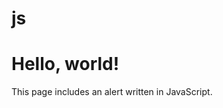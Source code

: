 # js
<html>
  <head>
    <title>Learn Enough JavaScript</title>
    <meta charset="utf-8">
    <script>
      alert("hello, world!");
    </script>
  </head>
  <body>
    <h1>Hello, world!</h1>
    <p>This page includes an alert written in JavaScript.</p>
  </body>
</html>
